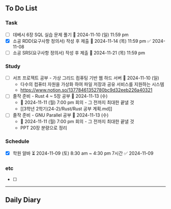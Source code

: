 ## To Do List
### Task
- [ ] 데베시 6장 SQL 실습 문제 풀기 📅 2024-11-10 (일) 11:59 pm
- [x] 소공 RDD(요구사항 정의서) 작성 후 제출 📅 2024-11-14 (목) 11:59 pm ✅ 2024-11-08
- [ ] 소공 SRS(요구사항 정의서) 작성 후 제출 📅 2024-11-21 (목) 11:59 pm

### Study
- [ ] 서프 프로젝트 공부 - 가상 그리드 컴퓨팅 기반 웹 하드 서버 📅 2024-11-10 (일)
	- 다수의 컴퓨터 자원을 가상화 하여 파일 저장과 공유 서비스를 지원하는 시스템
	- <https://www.notion.so/13778461352780bc9d32eeb226a40321>
- [ ] 졸작 준비 - Rust 4 ~ 5장 공부 📅 2024-11-13 (수)
	- 📅 2024-11-11 (월) 7:00 pm 회의 - 그 전까지 최대한 끝낼 것
	- [[3학년 2학기(24-2)/Rust/Rust 공부 계획.md]]
- [ ] 졸작 준비 - GNU Parallel 공부 📅 2024-11-13 (수)
	- 📅 2024-11-11 (월) 7:00 pm 회의 - 그 전까지 최대한 끝낼 것
	- PPT 20장 분량으로 정리

### Schedule
- [x] 학원 알바 ⏳ 2024-11-09 (토) 8:30 am ~ 4:30 pm 7시간 ✅ 2024-11-09

### etc
- [ ] 

---
## Daily Diary


